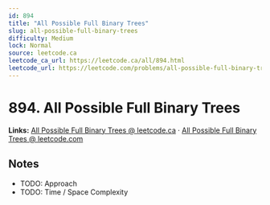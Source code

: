 ```yaml
--- 
id: 894
title: "All Possible Full Binary Trees"
slug: all-possible-full-binary-trees
difficulty: Medium
lock: Normal
source: leetcode.ca
leetcode_ca_url: https://leetcode.ca/all/894.html
leetcode_url: https://leetcode.com/problems/all-possible-full-binary-trees/
---
```


# 894. All Possible Full Binary Trees

**Links:** [All Possible Full Binary Trees @ leetcode.ca](https://leetcode.ca/all/894.html) · [All Possible Full Binary Trees @ leetcode.com](https://leetcode.com/problems/all-possible-full-binary-trees/)

## Notes
- TODO: Approach
- TODO: Time / Space Complexity
